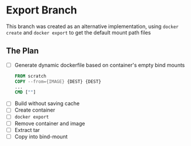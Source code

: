 # Export Branch
This branch was created as an alternative implementation, using `docker create` and `docker export` to get the default mount path files

## The Plan
- [ ] Generate dynamic dockerfile based on container's empty bind mounts
  ```dockerfile
  FROM scratch
  COPY --from={IMAGE} {DEST} {DEST}
  ...
  CMD [""]
  ```
- [ ] Build without saving cache
- [ ] Create container 
- [ ] `docker export`
- [ ] Remove container and image
- [ ] Extract tar
- [ ] Copy into bind-mount